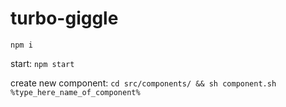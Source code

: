 # turbo-giggle
`npm i`

start: `npm start`

create new component: `cd src/components/ && sh component.sh %type_here_name_of_component%`
